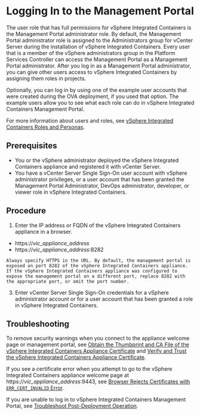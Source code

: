 # Logging In to the Management Portal #

The user role that has full permissions for vSphere Integrated Containers is the Management Portal administrator role. By default, the Management Portal administrator role is assigned to the Administrators group for vCenter Server during the installation of vSphere Integrated Containers. Every user that is a member of the vSphere administrators group in the Platform Services Controller can access the Management Portal as a Management Portal administrator. After you log in as a Management Portal administrator, you can give other users access to vSphere Integrated Containers by assigning them roles in projects.

Optionally, you can log in by using one of the example user accounts that were created during the OVA deployment, if you used that option. The example users allow you to see what each role can do in vSphere Integrated Containers Management Portal.

For more information about users and roles, see [vSphere Integrated Containers Roles and Personas](../vic_overview/roles_and_personas.md).

## Prerequisites

- You or the vSphere administrator deployed the vSphere Integrated Containers appliance and registered it with vCenter Server.
- You have a vCenter Server Single Sign-On user account with vSphere administrator privileges, or a user account that has been granted the Management Portal Administrator, DevOps administrator, developer, or viewer role in vSphere Integrated Containers.

## Procedure

1. Enter the IP address or FQDN of the vSphere Integrated Containers appliance in a browser.

  -  https://<i>vic_appliance_address</i>
  -  https://<i>vic_appliance_address</i>:8282

    Always specify HTTPS in the URL. By default, the management portal is exposed on port 8282 of the vSphere Integrated Containers appliance. If the vSphere Integrated Containers appliance was configured to expose the management portal on a different port, replace 8282 with the appropriate port, or omit the port number.  

3. Enter vCenter Server Single Sign-On credentials for a vSphere administrator account or for a user account that has been granted a  role in vSphere Integrated Containers.

## Troubleshooting ##

To remove security warnings when you connect to the appliance welcome page or management portal, see [Obtain the Thumbprint and CA File of the vSphere Integrated Containers Appliance Certificate](../vic_vsphere_admin/obtain_appliance_certs.md) and [Verify and Trust the vSphere Integrated Containers Appliance Certificate](trust_vic_certs.md).

If you see a certificate error when you attempt to go to the vSphere Integrated Containers appliance welcome page at https://<i>vic_appliance_address</i>:9443, see [Browser Rejects Certificates with `ERR_CERT_INVALID` Error](../vic_vsphere_admin/ts_cert_error.md).

If you are unable to log in to vSphere Integrated Containers Management Portal, see [Troubleshoot Post-Deployment Operation](../vic_vsphere_admin/ts_post_deployment_op.md). 